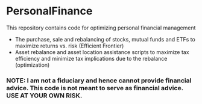 # PersonalFinance

This repository contains code for optimizing personal financial management 

* The purchase, sale and rebalancing of stocks, mutual funds and ETFs to maximize returns vs. risk (Efficient Frontier)
* Asset rebalance and asset location assistance scripts to maximize tax efficiency and minimize tax implications due to the rebalance (optimization)



### NOTE: I am not a fiduciary and hence cannot provide financial advice. This code is not meant to serve as financial advice. USE AT YOUR OWN RISK.
